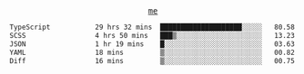 <p align="center">
  <samp>
    <a href="https://yiwwhl.com">me</a>
  </samp>
</p>

<!--START_SECTION:waka-->

```txt
TypeScript           29 hrs 32 mins  ████████████████████░░░░░   80.58 %
SCSS                 4 hrs 50 mins   ███▒░░░░░░░░░░░░░░░░░░░░░   13.23 %
JSON                 1 hr 19 mins    █░░░░░░░░░░░░░░░░░░░░░░░░   03.63 %
YAML                 18 mins         ▒░░░░░░░░░░░░░░░░░░░░░░░░   00.82 %
Diff                 16 mins         ▒░░░░░░░░░░░░░░░░░░░░░░░░   00.75 %
```

<!--END_SECTION:waka-->